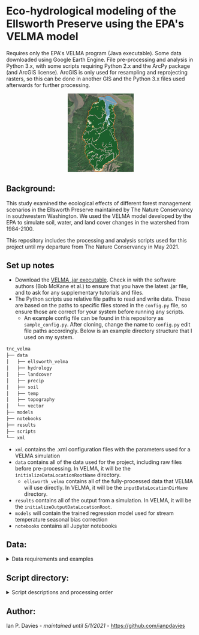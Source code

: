 Eco-hydrological modeling of the Ellsworth Preserve using the EPA's VELMA model
==============================
Requires only the EPA's VELMA program (Java executable). Some data downloaded using Google Earth Engine. File pre-processing and analysis in Python 3.x, with some scripts requiring Python 2.x and the ArcPy package 
(and ArcGIS license). ArcGIS is only used for resampling and reprojecting rasters, so this can be done in another GIS
and the Python 3.x files used afterwards for further processing.

<center><img src="https://github.com/ianpdavies/PNW_VELMA/blob/36340bc58f56e13ffa9912839b313fb39d2d47a9/ellsworth_area.PNG" width="35%" height="35%"></center>

Background:
------------
This study examined the ecological effects of different forest management scenarios in the Ellsworth Preserve maintained by The Nature Conservancy in southwestern Washington. We used the VELMA model developed by the EPA to simulate soil, water, and land cover changes in the watershed from 1984-2100. 

This repository includes the processing and analysis scripts used for this project until my departure from The Nature Conservancy in May 2021.

Set up notes
------------
 - Download the [VELMA .jar executable](https://www.epa.gov/water-research/visualizing-ecosystem-land-management-assessments-velma-model-20). Check in with the software authors (Bob McKane et al.) to ensure that you have the latest .jar file, and to ask for any supplementary tutorials and files.
 - The Python scripts use relative file paths to read and write data. These are based on the paths to specific files stored in the `config.py` file, so ensure those are correct for your system before running any scripts.
    - An example config file can be found in this repository as `sample_config.py`. After cloning, change the name to `config.py` edit file paths accordingly. Below is an example directory structure that I used on my system.

```bash
tnc_velma
├── data
│   ├── ellsworth_velma
│   ├── hydrology
│   ├── landcover
│   ├── precip
│   ├── soil
│   ├── temp
│   ├── topography
│   └── vector
├── models
├── notebooks
├── results
├── scripts
└── xml
```
- `xml` contains the .xml configuration files with the parameters used for a VELMA simulation
- `data` contains all of the data used for the project, including raw files before pre-processing. In VELMA, it will be the `initializeDataLocationRootName` directory.
    - `ellsworth_velma` contains all of the fully-processed data that VELMA will use directly. In VELMA, it will be the `inputDataLocationDirName` directory.
- `results` contains all of the output from a simulation. In VELMA, it will be the `initializeOutputDataLocationRoot`.
- `models` will contain the trained regression model used for stream temperature seasonal bias correction
- `notebooks` contains all Jupyter notebooks


Data:
------------
<details>
  <summary>Data requirements and examples</summary>
 Please see the VELMA user manual for required data files. This is a list of the data used in this project, and
 tips for downloading and processing them.

1. Soil
    * [STATSGO2 and gSSURGO](https://nrcs.app.box.com/v/soils) can be used to create a soil texture map. There are gaps in both datasets, so you may need to merge them using the `soil.py` script. They are database files that require some preprocessing to access the texture values.         
2. DEM
    * Downloaded from the [USGS](https://apps.nationalmap.gov/downloader). We used the 1/3 arc-second (10m) DEM that [covered the Ellsworth Preserve](https://www.sciencebase.gov/catalog/item/5f77838982ce1d74e7d6c0bd).
3. Climate drivers
    * PRISM daily temperature and precipitation measurements were downloaded from Google Earth Engine using the `daily_climate_drivers.js` script. VELMA simulated runoff actually matched observed runoff better when the PRISM precipitation was averaged with data from the nearby [Naselle rain gauge](https://www.ncdc.noaa.gov/cdo-web/datasets/GHCND/stations/GHCND:USC00455774/detail). Other gauges can be found [here](https://gis.ncdc.noaa.gov/maps/clim/summaries/daily).
4. Future climate projections
    * Temperature and precipitation projections to 2100 from various GCMs were shared by the University of Washington Climate Impacts Group.
5. Land cover
    * Cover type was mapped using the National Land Cover Dataset ([NLCD](https://www.mrlc.gov/data)) as well as NOAA C-CAP. For simplicity though, all of Ellsworth was marked as conifer in VELMA, and the NLCD/C-CAP data was used to produce the permeability map.
    * Cover age for forest stands was mapped by TNC.
    * Biological parameters for cover types used in VELMA were copied from the .xml configuration files of previous VELMA studies. Inquire with the VELMA maintainers.



</details>


Script directory:
------------
<details>
  <summary>Script descriptions and processing order</summary>
 This is the order in which the scripts must be run during processing.
 
 Bolded scripts are written for Python 3.x. Scripts that are bolded and italicized and marked with an * are written for 
 Python 2.x and ArcPy.

* ****dem_resample.py:*** Resamples the DEM to a specified spatial resolution. NOTE: The resampled DEM must then be flat-processed in the JPDEM program created by the VELMA team. That flat-processed DEM is then used as the template for all the other rasters processed in the following scripts.
* ****soil.py:*** Creates a soil texture map by merging gSSURGO and STATSGO2
* ****cover.py:*** Resamples cover rasters to match DEM
* **cover_edit_stands.py:** Edits the Ellsworth stand shapefile in preparation for rasterization
* **cover_rasterize_stands.py:** Rasterizes the stand shapefile into stand age, type, and ID. Also rasterizes the experimental basins. 
* ****other_layers.py:*** Resamples all other rasters to match DEM
* **cover_combine_ccap.py:** Combines CCAP and NLCD land cover rasters to create one cover file
* **cover_permeability.py:** Creates a permeability map based on merged cover file
* **disturbances.py:** Creates filter maps for harvest disturbances
* **disturbances_randomize_clearcuts.py:** For clearcut scenario. Randomly samples clearcuts to only occur over x% of the watershed each year, rather than all at once
* **disturbances_historical.py:** Creates filter maps for historical disturbances, like blow-downs, based on the Hansen Global Forest Loss Dataset and the stand age map
* **cover_age.py:** Creates an initial cover age map for a given simulation starting year
* **velma_format_check.py:** Checks that all final rasters match the DEM resolution
* **export_VICWRF_avgs.py:** Averages simulation runs of the coupled WRF/VIC climate models, then exports precipitation and temperature files.
* **export_GCM.py:** Exports precipitation and temperature data for a specified GCM and time period. 
* **export_PRISM.py:** Exports observed precipitation and temperature data from PRISM for a given time period.
* **export_runoff.py:** Converts observed runoff to from cfs to mm, and adds in a dummy year of zeroes if specified.

Other scripts:

* **streamtemp_correct.py:** Trains and saves the regression model used to corrected seasonal biases in VELMA's stream temperature estimates.
* **edit_velma_parameters.py:** Used to batch edit parameters in multiple .xml configuration files for VELMA simulations
* **simulation_metrics.py:** Exports key calibration figures into a .csv for easy comparison across simulations
* **scenario_results_figs.py:** Exports figures of simulation results across forest management scenarios using different GCMs
* **scenario_results_figs.py:** Same as `scenario_results_figs.py` except for a historical period, and includes observed PRISM data as well as GCMs.

Earth Engine Javascript scripts:

* **daily_climate_drivers.js:** Exports a .csv of daily observed precipitation and temperature measurements for a specified study area and time period. Can export other climatic data as well, if desired.
* **clearcut_estimate.js:** Exports a .tif of the Hansen Global Forest Loss dataset for a specified area. 
     
</details>

Author:
------------
Ian P. Davies - *maintained until 5/1/2021* - https://github.com/ianpdavies




